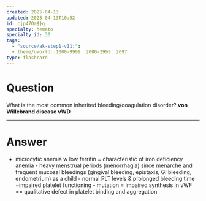 ```yaml
---
created: 2025-04-13
updated: 2025-04-13T10:52
id: cjp47Oa$}g
specialty: hemato
specialty_id: 30
tags:
  - "source/ak-step1-v11:": 
  - theme/uworld::1000-9999::2000-2999::2097
type: flashcard
---
```


# Question
What is the most common inherited bleeding/coagulation disorder?    **von Willebrand disease vWD**

---

# Answer
- microcytic anemia w low ferritin = characteristic of iron deficiency anemia    - heavy menstrual periods (menorrhagia) since menarche and frequent mucosal bleedings (gingival bleeding, epistaxis, GI bleeding, endometrium) as a child   - normal PLT levels & prolonged bleeding time ~impaired platelet functioning   - mutation = impaired synthesis in vWF == qualitative defect in platelet binding and aggregation